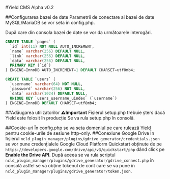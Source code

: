 #Yield CMS
Alpha v0.2

##Configurarea bazei de date
Parametrii de conectare ai bazei de date MySQL/MariaDB se
vor seta în config.php.

După care din consola bazei de date se vor da următoarele interogări.
```sql
CREATE TABLE `pages` (
  `id` int(11) NOT NULL AUTO_INCREMENT,
  `name` varchar(256) DEFAULT NULL,
  `link` varchar(256) DEFAULT NULL,
  `data` varchar(256) DEFAULT NULL,
  PRIMARY KEY (`id`)
) ENGINE=InnoDB AUTO_INCREMENT=1 DEFAULT CHARSET=utf8mb4;

CREATE TABLE `users` (
  `username` varchar(64) NOT NULL,
  `password` varchar(256) NOT NULL,
  `data` varchar(1024) DEFAULT NULL,
  UNIQUE KEY `users_username_uindex` (`username`)
) ENGINE=InnoDB DEFAULT CHARSET=utf8mb4;
```
##Adăugarea utilizatorilor
**⚠Important** Fișierul setup.php trebuie șters dacă Yield este folosit în producție
Se va rula setup.php în consolă.

##Cookie-uri
În config.php se va seta domeniul pe care rulează Yield pentru cookie-urile 
de sesiune http-only.
##Conexiune Google Drive
În fișierul 
`ncld_plugin_manager/plugins/gdrive_generator/credentials.json`
se vor pune credențialele Google Cloud Platform Quickstart obținute 
de pe `https://developers.google.com/drive/api/v3/quickstart/php`
dând click pe **Enable the Drive API**.
După aceea se va rula scriptul `ncld_plugin_manager/plugins/gdrive_generator/gdrive_connect.php`
în consolă astfel se va obține tokenul de cont care se va pune în
`ncld_plugin_manager/plugins/gdrive_generator/token.json`.